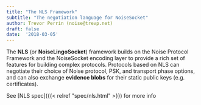 ```yaml
---
title: "The NLS Framework"
subtitle: "The negotiation language for NoiseSocket"
author: Trevor Perrin (noise@trevp.net)
draft: false
date:  '2018-03-05'
---
```


The **NLS** (or **NoiseLingoSocket**) framework builds on the Noise Protocol Framework and the NoiseSocket encoding layer to provide a rich set of features for building complex protocols.  Protocols based on NLS can negotiate their choice of Noise protocol, PSK, and transport phase options, and can also exchange **evidence blobs** for their static public keys (e.g. certificates).  

<!--more--> 

See [NLS spec]({{< relref "spec/nls.html" >}}) for more info
